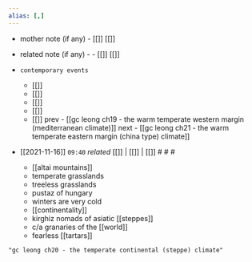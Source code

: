 ```yaml
---
alias: [,]
---
```

- mother note (if any)
		- [[]] [[]]
- related note (if any) -
		- [[]] [[]]
- `contemporary events`
	- [[]]
	- [[]]
	- [[]]
	- [[]]
	- [[]]
prev - [[gc leong ch19 - the warm temperate western margin (mediterranean climate)]]
next - [[gc leong ch21 - the warm temperate eastern margin (china type) climate]]

- [[2021-11-16]]  `09:40` _related_ [[]] | [[]] | [[]] # # #
	- [[altai mountains]]
	- temperate grasslands
	- treeless grasslands
	- pustaz of hungary
	- winters are very cold
	- [[continentality]]
	- kirghiz nomads of asiatic [[steppes]]
	- c/a granaries of the [[world]]
	- fearless [[tartars]]

```query
"gc leong ch20 - the temperate continental (steppe) climate"
```